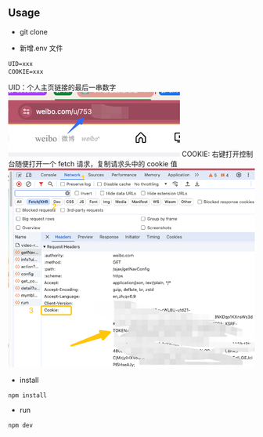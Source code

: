 ## Usage

- git clone

- 新增.env 文件

```
UID=xxx
COOKIE=xxx
```

UID：个人主页链接的最后一串数字![alt text](image-1.png)
COOKIE: 右键打开控制台随便打开一个 fetch 请求，复制请求头中的 cookie 值![alt text](image-2.png)

- install

```
npm install
```

- run

```
npm dev
```
